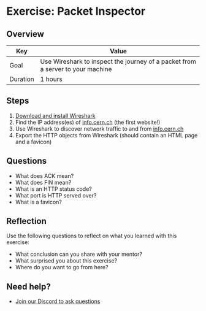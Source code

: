 # Exercise: Packet Inspector

## Overview

| Key | Value |
| --- | --- |
| Goal | Use Wireshark to inspect the journey of a packet from a server to your machine |
| Duration | 1 hours |

## Steps

1. [Download and install Wireshark](https://www.wireshark.org/)
2. Find the IP address(es) of [info.cern.ch](info.cern.ch) (the first website!)
3. Use Wireshark to discover network traffic to and from [info.cern.ch](info.cern.ch)
4. Export the HTTP objects from Wireshark (should contain an HTML page and a favicon)

## Questions

- What does ACK mean?
- What does FIN mean?
- What is an HTTP status code?
- What port is HTTP served over?
- What is a favicon?

## Reflection

Use the following questions to reflect on what you learned with this exercise:

- What conclusion can you share with your mentor?
- What surprised you about this exercise?
- Where do you want to go from here?

## Need help?

- [Join our Discord to ask questions](https://discord.gg/bDVYvG3Czd)
